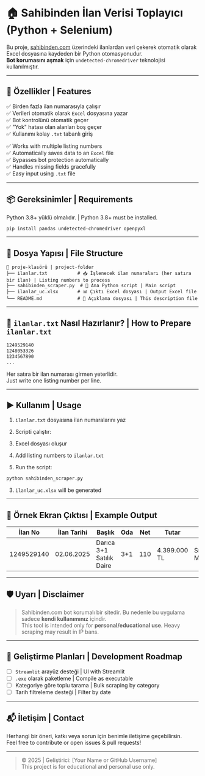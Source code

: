 # 🏠 Sahibinden İlan Verisi Toplayıcı (Python + Selenium)

Bu proje, [sahibinden.com](https://www.sahibinden.com) üzerindeki ilanlardan veri çekerek otomatik olarak Excel dosyasına kaydeden bir Python otomasyonudur.  
**Bot korumasını aşmak** için `undetected-chromedriver` teknolojisi kullanılmıştır.

---

## 🚀 Özellikler | Features

✅ Birden fazla ilan numarasıyla çalışır  
✅ Verileri otomatik olarak `Excel` dosyasına yazar  
✅ Bot kontrolünü otomatik geçer  
✅ "Yok" hatası olan alanları boş geçer  
✅ Kullanımı kolay `.txt` tabanlı giriş  

✅ Works with multiple listing numbers  
✅ Automatically saves data to an `Excel` file  
✅ Bypasses bot protection automatically  
✅ Handles missing fields gracefully  
✅ Easy input using `.txt` file  

---

## 📦 Gereksinimler | Requirements

Python 3.8+ yüklü olmalıdır. | Python 3.8+ must be installed.

```bash
pip install pandas undetected-chromedriver openpyxl
```

---

## 📁 Dosya Yapısı | File Structure

```
📂 proje-klasörü | project-folder
├── ilanlar.txt           # 📥 İşlenecek ilan numaraları (her satıra bir ilan) | Listing numbers to process
├── sahibinden_scraper.py  # 🔁 Ana Python script | Main script
├── ilanlar_uc.xlsx       # 📊 Çıktı Excel dosyası | Output Excel file
└── README.md             # 📘 Açıklama dosyası | This description file
```

---

## 📝 `ilanlar.txt` Nasıl Hazırlanır? | How to Prepare `ilanlar.txt`

```txt
1249529140
1248053326
1234567890
...
```

Her satıra bir ilan numarası girmen yeterlidir.  
Just write one listing number per line.

---

## ▶️ Kullanım | Usage

1. `ilanlar.txt` dosyasına ilan numaralarını yaz  
2. Scripti çalıştır:  
3. Excel dosyası oluşur  

1. Add listing numbers to `ilanlar.txt`  
2. Run the script:  

```bash
python sahibinden_scraper.py
```

3. `ilanlar_uc.xlsx` will be generated

---

## 📸 Örnek Ekran Çıktısı | Example Output

| İlan No     | İlan Tarihi | Başlık                  | Oda  | Net  | Tutar       | Mahalle        | Kimden          |
|-------------|-------------|--------------------------|------|------|-------------|-----------------|------------------|
| 1249529140  | 02.06.2025  | Darıca 3+1 Satılık Daire | 3+1  | 110  | 4.399.000 TL| Sırasöğütler Mh.| Emlak Ofisinden |

---

## 🛡️ Uyarı | Disclaimer

> Sahibinden.com bot korumalı bir sitedir. Bu nedenle bu uygulama sadece **kendi kullanımınız** içindir.  
> This tool is intended only for **personal/educational use**. Heavy scraping may result in IP bans.

---

## 🧠 Geliştirme Planları | Development Roadmap

- [ ] `Streamlit` arayüz desteği | UI with Streamlit
- [ ] `.exe` olarak paketleme | Compile as executable
- [ ] Kategoriye göre toplu tarama | Bulk scraping by category
- [ ] Tarih filtreleme desteği | Filter by date

---

## 📬 İletişim | Contact

Herhangi bir öneri, katkı veya sorun için benimle iletişime geçebilirsin.  
Feel free to contribute or open issues & pull requests!

---

> © 2025 | Geliştirici: [Your Name or GitHub Username]  
> This project is for educational and personal use only.
